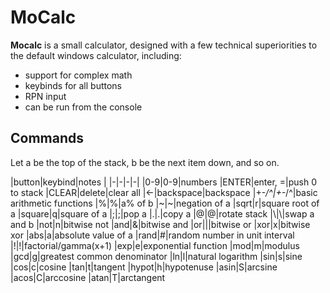 # MoCalc

**Mocalc** is a small calculator, designed with a few technical superiorities to the default windows calculator, including:
* support for complex math
* keybinds for all buttons
* RPN input
* can be run from the console

## Commands
Let a be the top of the stack, b be the next item down, and so on.

|button|keybind|notes                         |
|-|-|-|-|
|0-9|0-9|numbers
|ENTER|enter, =|push 0 to stack
|CLEAR|delete|clear all
|←|backspace|backspace
|+-*/^|+-*/^|basic arithmetic functions
|%|%|a% of b
|~|~|negation of a
|sqrt|r|square root of a
|square|q|square of a
|;|;|pop a
|.|.|copy a
|@|@|rotate stack
|\\|\\|swap a and b
|not|n|bitwise not
|and|&|bitwise and
|or|\||bitwise or
|xor|x|bitwise xor
|abs|a|absolute value of a
|rand|#|random number in unit interval
|!|!|factorial/gamma(x+1)
|exp|e|exponential function
|mod|m|modulus
|gcd|g|greatest common denominator
|ln|l|natural logarithm
|sin|s|sine
|cos|c|cosine
|tan|t|tangent
|hypot|h|hypotenuse
|asin|S|arcsine
|acos|C|arccosine
|atan|T|arctangent